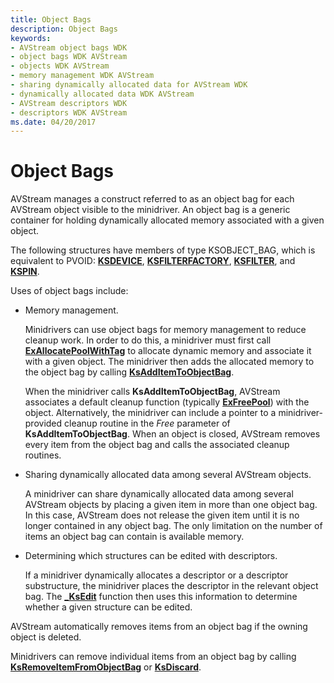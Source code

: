 ```yaml
---
title: Object Bags
description: Object Bags
keywords:
- AVStream object bags WDK
- object bags WDK AVStream
- objects WDK AVStream
- memory management WDK AVStream
- sharing dynamically allocated data for AVStream WDK
- dynamically allocated data WDK AVStream
- AVStream descriptors WDK
- descriptors WDK AVStream
ms.date: 04/20/2017
---
```


# Object Bags





AVStream manages a construct referred to as an object bag for each AVStream object visible to the minidriver. An object bag is a generic container for holding dynamically allocated memory associated with a given object.

The following structures have members of type KSOBJECT\_BAG, which is equivalent to PVOID: [**KSDEVICE**](/windows-hardware/drivers/ddi/ks/ns-ks-_ksdevice), [**KSFILTERFACTORY**](/windows-hardware/drivers/ddi/ks/ns-ks-_ksfilterfactory), [**KSFILTER**](/windows-hardware/drivers/ddi/ks/ns-ks-_ksfilter), and [**KSPIN**](/windows-hardware/drivers/ddi/ks/ns-ks-_kspin).

Uses of object bags include:

-   Memory management.

    Minidrivers can use object bags for memory management to reduce cleanup work. In order to do this, a minidriver must first call [**ExAllocatePoolWithTag**](/windows-hardware/drivers/ddi/wdm/nf-wdm-exallocatepoolwithtag) to allocate dynamic memory and associate it with a given object. The minidriver then adds the allocated memory to the object bag by calling [**KsAddItemToObjectBag**](/windows-hardware/drivers/ddi/ks/nf-ks-ksadditemtoobjectbag).

    When the minidriver calls **KsAddItemToObjectBag**, AVStream associates a default cleanup function (typically [**ExFreePool**](/windows-hardware/drivers/ddi/ntddk/nf-ntddk-exfreepool)) with the object. Alternatively, the minidriver can include a pointer to a minidriver-provided cleanup routine in the *Free* parameter of **KsAddItemToObjectBag**. When an object is closed, AVStream removes every item from the object bag and calls the associated cleanup routines.

-   Sharing dynamically allocated data among several AVStream objects.

    A minidriver can share dynamically allocated data among several AVStream objects by placing a given item in more than one object bag. In this case, AVStream does not release the given item until it is no longer contained in any object bag. The only limitation on the number of items an object bag can contain is available memory.

-   Determining which structures can be edited with descriptors.

    If a minidriver dynamically allocates a descriptor or a descriptor substructure, the minidriver places the descriptor in the relevant object bag. The [**\_KsEdit**](/windows-hardware/drivers/ddi/ks/nf-ks-_ksedit) function then uses this information to determine whether a given structure can be edited.

AVStream automatically removes items from an object bag if the owning object is deleted.

Minidrivers can remove individual items from an object bag by calling [**KsRemoveItemFromObjectBag**](/windows-hardware/drivers/ddi/ks/nf-ks-ksremoveitemfromobjectbag) or [**KsDiscard**](/windows-hardware/drivers/ddi/ks/nf-ks-ksdiscard).

 

